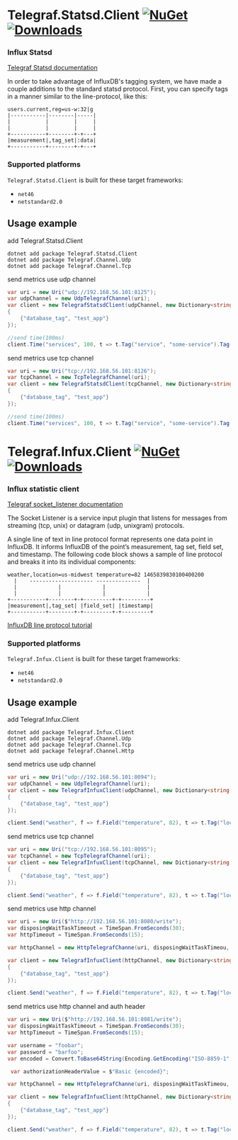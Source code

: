 # Telegraf.Statsd.Client [![NuGet](https://img.shields.io/nuget/v/Telegraf.Statsd.Client.svg)](https://www.nuget.org/packages/Telegraf.Statsd.Client/) [![Downloads](https://img.shields.io/nuget/dt/Telegraf.Statsd.Client.svg)](https://www.nuget.org/packages/Telegraf.Statsd.Client/) 

### Influx Statsd

[Telegraf Statsd documentation](https://github.com/influxdata/telegraf/tree/master/plugins/inputs/statsd)

In order to take advantage of InfluxDB's tagging system, we have made a couple
additions to the standard statsd protocol. First, you can specify
tags in a manner similar to the line-protocol, like this:
```
users.current,reg=us-w:32|g
|-----------|--------|-----|
|           |        |     |
|           |        |     |
+-----------+--------+-+---+
|measurement|,tag_set|:data|
+-----------+--------+-+---+
```

### Supported platforms

`Telegraf.Statsd.Client` is built for these target frameworks:

* `net46`
* `netstandard2.0`

## Usage example
add Telegraf.Statsd.Client
```
dotnet add package Telegraf.Statsd.Client
dotnet add package Telegraf.Channel.Udp 
dotnet add package Telegraf.Channel.Tcp 
```

send metrics use udp channel
```cs
var uri = new Uri("udp://192.168.56.101:8125");
var udpChannel = new UdpTelegrafChannel(uri);
var client = new TelegrafStatsdClient(udpChannel, new Dictionary<string, string>
{
    {"database_tag", "test_app"}
});

//send time(100ms)
client.Time("services", 100, t => t.Tag("service", "some-service").Tag("method", "some-method"));
```

send metrics use tcp channel
```cs
var uri = new Uri("tcp://192.168.56.101:8126");
var tcpChannel = new TcpTelegrafChannel(uri);
var client = new TelegrafStatsdClient(tcpChannel, new Dictionary<string, string>
{
    {"database_tag", "test_app"}
});

//send time(100ms)
client.Time("services", 100, t => t.Tag("service", "some-service").Tag("method", "some-method"));
```

# Telegraf.Infux.Client [![NuGet](https://img.shields.io/nuget/v/Telegraf.Infux.Client.svg)](https://www.nuget.org/packages/Telegraf.Infux.Client/) [![Downloads](https://img.shields.io/nuget/dt/Telegraf.Infux.Client.svg)](https://www.nuget.org/packages/Telegraf.Infux.Client/) 

### Influx statistic client

[Telegraf socket_listener documentation](https://github.com/influxdata/telegraf/tree/master/plugins/inputs/socket_listener)

The Socket Listener is a service input plugin that listens for messages from streaming (tcp, unix) or datagram (udp, unixgram) protocols.

A single line of text in line protocol format represents one data point in InfluxDB. It informs InfluxDB of the point’s measurement, tag set, field set, and timestamp. The following code block shows a sample of line protocol and breaks it into its individual components:
```
weather,location=us-midwest temperature=82 1465839830100400200
  |    -------------------- --------------  |
  |             |             |             |
  |             |             |             |
+-----------+--------+-+---------+-+---------+
|measurement|,tag_set| |field_set| |timestamp|
+-----------+--------+-+---------+-+---------+
```
[InfluxDB line protocol tutorial](https://docs.influxdata.com/influxdb/v1.7/write_protocols/line_protocol_tutorial/)
### Supported platforms

`Telegraf.Infux.Client` is built for these target frameworks:

* `net46`
* `netstandard2.0`

## Usage example
add Telegraf.Infux.Client
```
dotnet add package Telegraf.Infux.Client
dotnet add package Telegraf.Channel.Udp 
dotnet add package Telegraf.Channel.Tcp
dotnet add package Telegraf.Channel.Http 

```

send metrics use udp channel
```cs
var uri = new Uri("udp://192.168.56.101:8094");
var udpChannel = new UdpTelegrafChannel(uri);
var client = new TelegrafInfuxClient(udpChannel, new Dictionary<string, string>
{
    {"database_tag", "test_app"}
});

client.Send("weather", f => f.Field("temperature", 82), t => t.Tag("location", "us-midwest"), DateTime.Now);
```

send metrics use tcp channel
```cs
var uri = new Uri("tcp://192.168.56.101:8095");
var tcpChannel = new TcpTelegrafChannel(uri);
var client = new TelegrafInfuxClient(tcpChannel, new Dictionary<string, string>
{
    {"database_tag", "test_app"}
});

client.Send("weather", f => f.Field("temperature", 82), t => t.Tag("location", "us-midwest"), DateTime.Now);
```

send metrics use http channel
```cs
var uri = new Uri($"http://192.168.56.101:8080/write");
var disposingWaitTaskTimeout = TimeSpan.FromSeconds(30);
var httpTimeout = TimeSpan.FromSeconds(15);

var httpChannel = new HttpTelegrafChanne(uri, disposingWaitTaskTimeou, httpTimeout);

var client = new TelegrafInfuxClient(httpChannel, new Dictionary<string, string>
{
    {"database_tag", "test_app"}
});

client.Send("weather", f => f.Field("temperature", 82), t => t.Tag("location", "us-midwest"), DateTime.Now);
```

send metrics use http channel and auth header
```cs
var uri = new Uri($"http://192.168.56.101:8081/write");
var disposingWaitTaskTimeout = TimeSpan.FromSeconds(30);
var httpTimeout = TimeSpan.FromSeconds(15);

var username = "foobar";
var password = "barfoo";
var encoded = Convert.ToBase64String(Encoding.GetEncoding("ISO-8859-1").GetBytes(username + ":" + password));

 var authorizationHeaderValue = $"Basic {encoded}";

var httpChannel = new HttpTelegrafChanne(uri, disposingWaitTaskTimeou, httpTimeout, authorizationHeaderValue);

var client = new TelegrafInfuxClient(httpChannel, new Dictionary<string, string>
{
    {"database_tag", "test_app"}
});

client.Send("weather", f => f.Field("temperature", 82), t => t.Tag("location", "us-midwest"), DateTime.Now);
```